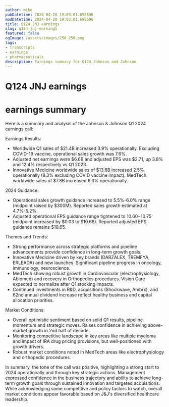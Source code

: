 ```yaml
---
author: mike
pubDatetime: 2024-04-20 19:03:01.698696
modDatetime: 2024-04-20 19:03:01.698696
title: Q124 JNJ earnings
slug: q124-jnj-earnings
featured: false
ogImage: /assets/images/250_250.png
tags:
- transcripts
- earnings
- pharmaceuticals
description: Earnings summary for Q124 Johnson and Johnson
---
```

# Q124 JNJ earnings

# earnings summary
Here is a summary and analysis of the Johnson & Johnson Q1 2024 earnings call:

Earnings Results:
- Worldwide Q1 sales of $21.4B increased 3.9% operationally. Excluding COVID-19 vaccine, operational sales growth was 7.6%.
- Adjusted net earnings were $6.6B and adjusted EPS was $2.71, up 3.8% and 12.4% respectively vs Q1 2023. 
- Innovative Medicine worldwide sales of $13.6B increased 2.5% operationally (8.3% excluding COVID vaccine impact). MedTech worldwide sales of $7.8B increased 6.3% operationally.

2024 Guidance:
- Operational sales growth guidance increased to 5.5%-6.0% range (midpoint raised by $300M). Reported sales growth estimated at 4.7%-5.2%.
- Adjusted operational EPS guidance range tightened to $10.60-$10.75 (midpoint increased by $0.03 to $10.68). Reported adjusted EPS guidance remains $10.65.

Themes and Trends:
- Strong performance across strategic platforms and pipeline advancements provide confidence in long-term growth goals.
- Innovative Medicine driven by key brands (DARZALEX, TREMFYA, ERLEADA) and new launches. Significant pipeline progress in oncology, immunology, neuroscience. 
- MedTech showing robust growth in Cardiovascular (electrophysiology, Abiomed) and recovery in Orthopedics procedures. Vision Care expected to normalize after Q1 stocking impacts.
- Continued investments in R&D, acquisitions (Shockwave, Ambrx), and 62nd annual dividend increase reflect healthy business and capital allocation priorities.

Market Conditions:
- Overall optimistic sentiment based on solid Q1 results, pipeline momentum and strategic moves. Raises confidence in achieving above-market growth in 2nd half of decade.
- Monitoring competitive landscape in key areas like multiple myeloma and impact of IRA drug pricing provisions, but well-positioned with growth drivers.
- Robust market conditions noted in MedTech areas like electrophysiology and orthopedic procedures.

In summary, the tone of the call was positive, highlighting a strong start to 2024 operationally and through key strategic actions. Management expressed confidence in the business trajectory and ability to achieve long-term growth goals through sustained innovation and targeted acquisitions. While acknowledging some competitive and policy factors to watch, overall market conditions appear favorable based on J&J's diversified healthcare leadership.